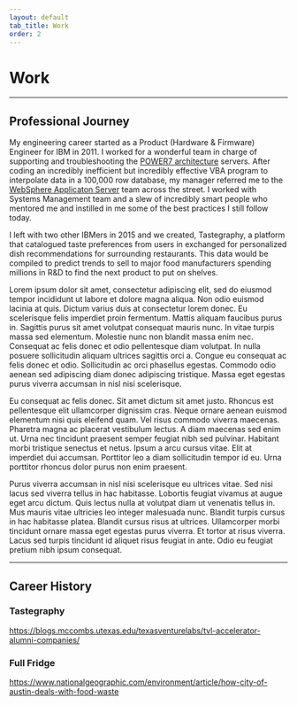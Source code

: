 ```yaml
---
layout: default
tab_title: Work
order: 2
---
```


# Work 

<hr/>

## Professional Journey
My engineering career started as a Product (Hardware & Firmware) Engineer for IBM in 2011. I worked for a wonderful team in charge of supporting and troubleshooting the [POWER7 architecture](https://en.wikipedia.org/wiki/POWER7) servers. After coding an incredibly inefficient but incredibly effective VBA program to interpolate data in a 100,000 row database, my manager referred me to the [WebSphere Applicaton Server](https://en.wikipedia.org/wiki/IBM_WebSphere_Application_Server) team across the street. I worked with Systems Management team and a slew of incredibly smart people who mentored me and instilled in me some of the best practices I still follow today.

I left with two other IBMers in 2015 and we created, Tastegraphy, a platform that catalogued taste preferences from users in exchanged for personalized dish recommendations for surrounding restaurants. This data would be compiled to predict trends to sell to major food manufacturers spending millions in R&D to find the next product to put on shelves.

Lorem ipsum dolor sit amet, consectetur adipiscing elit, sed do eiusmod tempor incididunt ut labore et dolore magna aliqua. Non odio euismod lacinia at quis. Dictum varius duis at consectetur lorem donec. Eu scelerisque felis imperdiet proin fermentum. Mattis aliquam faucibus purus in. Sagittis purus sit amet volutpat consequat mauris nunc. In vitae turpis massa sed elementum. Molestie nunc non blandit massa enim nec. Consequat ac felis donec et odio pellentesque diam volutpat. In nulla posuere sollicitudin aliquam ultrices sagittis orci a. Congue eu consequat ac felis donec et odio. Sollicitudin ac orci phasellus egestas. Commodo odio aenean sed adipiscing diam donec adipiscing tristique. Massa eget egestas purus viverra accumsan in nisl nisi scelerisque.

Eu consequat ac felis donec. Sit amet dictum sit amet justo. Rhoncus est pellentesque elit ullamcorper dignissim cras. Neque ornare aenean euismod elementum nisi quis eleifend quam. Vel risus commodo viverra maecenas. Pharetra magna ac placerat vestibulum lectus. A diam maecenas sed enim ut. Urna nec tincidunt praesent semper feugiat nibh sed pulvinar. Habitant morbi tristique senectus et netus. Ipsum a arcu cursus vitae. Elit at imperdiet dui accumsan. Porttitor leo a diam sollicitudin tempor id eu. Urna porttitor rhoncus dolor purus non enim praesent.

Purus viverra accumsan in nisl nisi scelerisque eu ultrices vitae. Sed nisi lacus sed viverra tellus in hac habitasse. Lobortis feugiat vivamus at augue eget arcu dictum. Quis lectus nulla at volutpat diam ut venenatis tellus in. Mus mauris vitae ultricies leo integer malesuada nunc. Blandit turpis cursus in hac habitasse platea. Blandit cursus risus at ultrices. Ullamcorper morbi tincidunt ornare massa eget egestas purus viverra. Et tortor at risus viverra. Lacus sed turpis tincidunt id aliquet risus feugiat in ante. Odio eu feugiat pretium nibh ipsum consequat.

<hr/>

## Career History

### Tastegraphy
https://blogs.mccombs.utexas.edu/texasventurelabs/tvl-accelerator-alumni-companies/

### Full Fridge
https://www.nationalgeographic.com/environment/article/how-city-of-austin-deals-with-food-waste